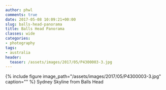 ```yaml
---
author: phwl
comments: true
date: 2017-05-08 10:09:21+00:00
slug: balls-head-panorama
title: Balls Head Panorama
classes: wide
categories:
- photography
tags:
- australia
header:
  teaser: /assets/images/2017/05/P4300003-3.jpg
---
```


{% include figure image_path="/assets/images/2017/05/P4300003-3.jpg" caption="" %}
Sydney Skyline from Balls Head
